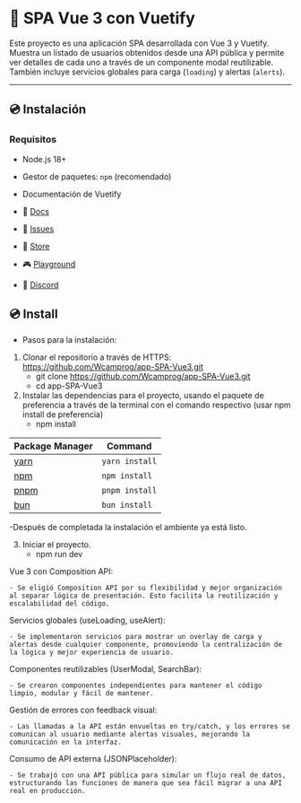 # 📘 SPA Vue 3 con Vuetify

Este proyecto es una aplicación SPA desarrollada con Vue 3 y Vuetify. Muestra un listado de usuarios obtenidos desde una API pública y permite ver detalles de cada uno a través de un componente modal reutilizable. También incluye servicios globales para carga (`loading`) y alertas (`alerts`).

---

## 💿 Instalación

### Requisitos
- Node.js 18+
- Gestor de paquetes: `npm` (recomendado)

- Documentación de Vuetify

- 📄 [Docs](https://vuetifyjs.com/)
- 🚨 [Issues](https://issues.vuetifyjs.com/)
- 🏬 [Store](https://store.vuetifyjs.com/)
- 🎮 [Playground](https://play.vuetifyjs.com/)
- 💬 [Discord](https://community.vuetifyjs.com)

## 💿 Install

- Pasos para la instalación:
1. Clonar el repositorio a través de HTTPS: https://github.com/Wcamprog/app-SPA-Vue3.git
    - git clone https://github.com/Wcamprog/app-SPA-Vue3.git
    - cd app-SPA-Vue3
2. Instalar las dependencias para el proyecto, usando el paquete de preferencia a través de la terminal con el comando respectivo (usar npm install de preferencia)
    - npm install

| Package Manager                                                | Command        |
|---------------------------------------------------------------|----------------|
| [yarn](https://yarnpkg.com/getting-started)                   | `yarn install` |
| [npm](https://docs.npmjs.com/cli/v7/commands/npm-install)     | `npm install`  |
| [pnpm](https://pnpm.io/installation)                          | `pnpm install` |
| [bun](https://bun.sh/#getting-started)                        | `bun install`  |

 -Después de completada la instalación el ambiente ya está listo.

3. Iniciar el proyecto.
    - npm run dev



Vue 3 con Composition API: 

    - Se eligió Composition API por su flexibilidad y mejor organización al separar lógica de presentación. Esto facilita la reutilización y escalabilidad del código.

Servicios globales (useLoading, useAlert): 

    - Se implementaron servicios para mostrar un overlay de carga y alertas desde cualquier componente, promoviendo la centralización de la lógica y mejor experiencia de usuario.

Componentes reutilizables (UserModal, SearchBar): 

    - Se crearon componentes independientes para mantener el código limpio, modular y fácil de mantener.

Gestión de errores con feedback visual: 

    - Las llamadas a la API están envueltas en try/catch, y los errores se comunican al usuario mediante alertas visuales, mejorando la comunicación en la interfaz.

Consumo de API externa (JSONPlaceholder): 

    - Se trabajó con una API pública para simular un flujo real de datos, estructurando las funciones de manera que sea fácil migrar a una API real en producción.    


